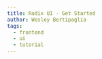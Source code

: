 ```yaml
---
title: Radix UI - Get Started
author: Wesley Bertipaglia
tags:
  - frontend
  - ui
  - tutorial
---
```


